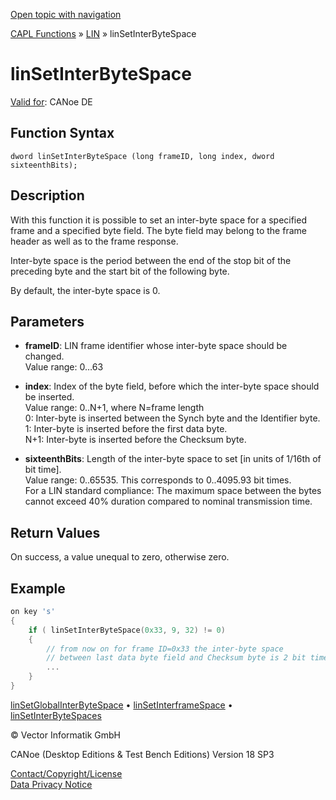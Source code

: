 [Open topic with navigation](../../../../../CANoeDEFamily.htm#Topics/CAPLFunctions/LIN/Functions/CAPLfunctionLINSetInterByteSpace.md)

[CAPL Functions](../../CAPLfunctions.md) » [LIN](../CAPLfunctionsLINOverview.md) » linSetInterByteSpace

# linSetInterByteSpace

[Valid for](../../../Shared/FeatureAvailability.md): CANoe DE

## Function Syntax

```
dword linSetInterByteSpace (long frameID, long index, dword sixteenthBits);
```

## Description

With this function it is possible to set an inter-byte space for a specified frame and a specified byte field. The byte field may belong to the frame header as well as to the frame response.

Inter-byte space is the period between the end of the stop bit of the preceding byte and the start bit of the following byte.

By default, the inter-byte space is 0.

## Parameters

- **frameID**: LIN frame identifier whose inter-byte space should be changed.  
  Value range: 0…63

- **index**: Index of the byte field, before which the inter-byte space should be inserted.  
  Value range: 0..N+1, where N=frame length  
  0: Inter-byte is inserted between the Synch byte and the Identifier byte.  
  1: Inter-byte is inserted before the first data byte.  
  N+1: Inter-byte is inserted before the Checksum byte.

- **sixteenthBits**: Length of the inter-byte space to set [in units of 1/16th of bit time].  
  Value range: 0..65535. This corresponds to 0..4095.93 bit times.  
  For a LIN standard compliance: The maximum space between the bytes cannot exceed 40% duration compared to nominal transmission time.

## Return Values

On success, a value unequal to zero, otherwise zero.

## Example

```c
on key 's'
{
    if ( linSetInterByteSpace(0x33, 9, 32) != 0)
    {
        // from now on for frame ID=0x33 the inter-byte space
        // between last data byte field and Checksum byte is 2 bit times
        ...
    }
}
```

[linSetGlobalInterByteSpace](CAPLfunctionLINSetGlobalInterByteSpace.md) • [linSetInterframeSpace](CAPLfunctionLINSetInterFrameSpace.md) • [linSetInterByteSpaces](CAPLfunctionLINSetInterByteSpaces.md)

© Vector Informatik GmbH

CANoe (Desktop Editions & Test Bench Editions) Version 18 SP3

[Contact/Copyright/License](../../../Shared/ContactCopyrightLicense.md)  
[Data Privacy Notice](https://www.vector.com/int/en/company/get-info/privacy-policy/)

